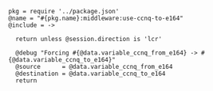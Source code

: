     pkg = require '../package.json'
    @name = "#{pkg.name}:middleware:use-ccnq-to-e164"
    @include = ->

      return unless @session.direction is 'lcr'

      @debug "Forcing #{@data.variable_ccnq_from_e164} -> #{@data.variable_ccnq_to_e164}"
      @source      = @data.variable_ccnq_from_e164
      @destination = @data.variable_ccnq_to_e164
      return
